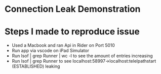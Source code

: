 # Connection Leak Demonstration
# Steps I made to reproduce issue
- Used a Macbook and ran Api in Rider on Port 5010
- Run app via vscode on iPad Simulator
- Run lsof | grep Runner | wc -l to see the amount of entries increasing
- Run lsof | grep Runner to see localhost:58997->localhost:telelpathstart (ESTABLISHED) leaking

